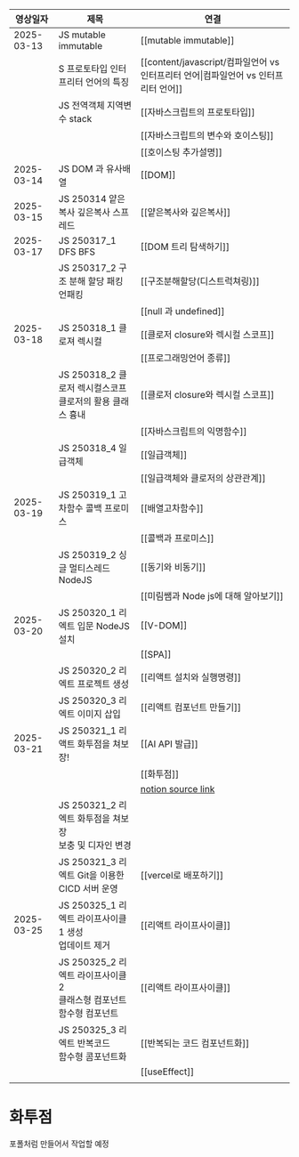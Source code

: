 
| 영상일자       | 제목                                             | 연결                                                                                                                                                                                     |
| ---------- | ---------------------------------------------- | -------------------------------------------------------------------------------------------------------------------------------------------------------------------------------------- |
| 2025-03-13 | JS mutable immutable                           | [[mutable immutable]]                                                                                                                                                                  |
|            | S 프로토타입 인터프리터 언어의 특징                           | [[content/javascript/컴파일언어 vs 인터프리터 언어\|컴파일언어 vs 인터프리터 언어]]                                                                                                                            |
|            | JS 전역객체 지역변수 stack                             | [[자바스크립트의 프로토타입]]                                                                                                                                                                      |
|            |                                                | [[자바스크립트의 변수와 호이스팅]]                                                                                                                                                                   |
|            |                                                | [[호이스팅 추가설명]]                                                                                                                                                                          |
| 2025-03-14 | JS DOM 과 유사배열                                  | [[DOM]]                                                                                                                                                                                |
| 2025-03-15 | JS 250314 얕은복사 깊은복사 스프레드                       | [[얕은복사와 깊은복사]]                                                                                                                                                                         |
| 2025-03-17 | JS 250317_1 DFS BFS                            | [[DOM 트리 탐색하기]]                                                                                                                                                                        |
|            | JS 250317_2 구조 분해 할당 패킹 언패킹                    | [[구조분해할당(디스트럭쳐링)]]                                                                                                                                                                     |
|            |                                                | [[null 과 undefined]]                                                                                                                                                                   |
| 2025-03-18 | JS 250318_1 클로져 렉시컬                            | [[클로저 closure와 렉시컬 스코프]]                                                                                                                                                               |
|            |                                                | [[프로그래밍언어 종류]]                                                                                                                                                                         |
|            | JS 250318_2 클로저 렉시컬스코프 <br>클로저의 활용 클래스 흉내      | [[클로저 closure와 렉시컬 스코프]]                                                                                                                                                               |
|            |                                                | [[자바스크립트의 익명함수]]                                                                                                                                                                       |
|            | JS 250318_4 일급객체                               | [[일급객체]]                                                                                                                                                                               |
|            |                                                | [[일급객체와 클로저의 상관관계]]                                                                                                                                                                    |
| 2025-03-19 | JS 250319_1 고차함수 콜백 프로미스                       | [[배열고차함수]]                                                                                                                                                                             |
|            |                                                | [[콜백과 프로미스]]                                                                                                                                                                           |
|            | JS 250319_2 싱글 멀티스레드  NodeJS                   | [[동기와 비동기]]                                                                                                                                                                            |
|            |                                                | [[미림쌤과 Node js에 대해 알아보기]]                                                                                                                                                              |
| 2025-03-20 | JS 250320_1 리엑트 입문 NodeJS 설치        | [[V-DOM]]                                                                                                                                                                              |
|            |                                                | [[SPA]]                                                                                                                                                                                |
|            | JS 250320_2 리엑트 프로젝트 생성                    | [[리액트 설치와 실행명령]]                                                                                                                                                                       |
|            | JS 250320_3 리엑트 이미지 삽입                         | [[리액트 컴포넌트 만들기]]                                                                                                                                                                       |
| 2025-03-21 | JS 250321_1 리액트 화투점을 쳐보장!                      | [[AI API 발급]]                                                                                                                                                                          |
|            |                                                | [[화투점]]                                                                                                                                                                                |
|            |                                                | [notion source link]([https://caramel-pine-008.notion.site/2-191c7daa290d80c28252e3b3d3e7b6e4?pvs=74](https://caramel-pine-008.notion.site/2-191c7daa290d80c28252e3b3d3e7b6e4?pvs=74)) |
|            | JS 250321_2 리엑트 화투점을 쳐보장<br>보충 및 디자인 변경        |                                                                                                                                                                                        |
|            | JS 250321_3 리엑트 Git을 이용한<br>CICD 서버 운영         | [[vercel로 배포하기]]                                                                                                                                                                       |
| 2025-03-25 | JS 250325_1 리엑트 라이프사이클1 생성<br>업데이트 제거          | [[리액트 라이프사이클]]                                                                                                                                                                         |
|            | JS 250325_2 리엑트 라이프사이클2 <br>클래스형 컴포넌트 함수형 컴포넌트 | [[리액트 라이프사이클]]                                                                                                                                                                         |
|            | JS 250325_3 리엑트 반복코드 <br>함수형 콤포넌트화             | [[반복되는 코드 컴포넌트화]]                                                                                                                                                                      |
|            |                                                | [[useEffect]]                                                                                                                                                                          |
|            |                                                |                                                                                                                                                                                        |

# 화투점
포폴처럼 만들어서 작업할 예정